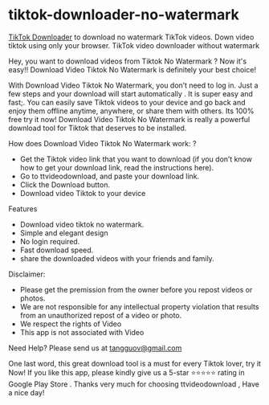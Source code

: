 # tiktok-downloader-no-watermark
<a href="https://ttvideodownload.com" target="_blank">TikTok Downloader</a> to download no watermark TikTok videos. Down video tiktok using only your browser. TikTok video downloader without watermark

Hey, you want to download videos from Tiktok No Watermark ?
Now it's easy!!
Download Video Tiktok No Watermark is definitely your best choice!

With Download Video Tiktok No Watermark, you don’t need to log in. Just a few steps and your download will start automatically . It is super easy and fast;. You can easily save Tiktok videos to your device and go back and enjoy them offline anytime, anywhere, or share them with others. Its 100% free try it now! Download Video Tiktok No Watermark is really a powerful download tool for Tiktok that deserves to be installed.

How does Download Video Tiktok No Watermark work: ?

* Get the Tiktok video link that you want to download (if you don’t know how to get your download link, read the instructions here).
* Go to ttvideodownload, and paste your download link.
* Click the Download button.
* Download video Tiktok to your device

Features

* Download video tiktok no watermark.
* Simple and elegant design
* No login required.
* Fast download speed.
* share the downloaded videos with your friends and family.

Disclaimer:
* Please get the premission from the owner before you repost videos or photos.
* We are not responsible for any intellectual property violation that results from an unauthorized repost of a video or photo.
* We respect the rights of Video
* This app is not associated with Video

Need Help?
Please send us at  tangguov@gmail.com

One last word, this great download tool is a must for every Tiktok lover, try it Now!
If you like this app, please kindly give us a 5-star ⭐⭐⭐⭐⭐ rating in Google Play Store .
Thanks very much for choosing ttvideodownload , Have a nice day! 

